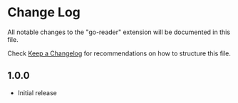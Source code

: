 # Change Log

All notable changes to the "go-reader" extension will be documented in this file.

Check [Keep a Changelog](http://keepachangelog.com/) for recommendations on how to structure this file.

## 1.0.0

- Initial release